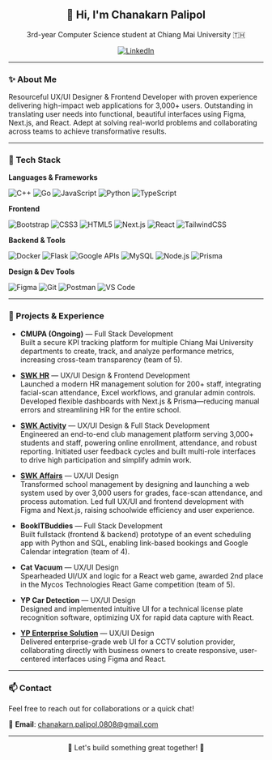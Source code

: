 <h2 align="center">👋 Hi, I'm Chanakarn Palipol</h2>

<p align="center">
  3rd-year Computer Science student at Chiang Mai University 🇹🇭<br>
</p>

<p align="center">
  <a href="https://www.linkedin.com/in/chanakarn-palipol-3627982b1/">
    <img alt="LinkedIn" src="https://img.shields.io/badge/-LinkedIn-blue?style=flat&logo=Linkedin&logoColor=white">
  </a>
</p>

---

### ✨ About Me

Resourceful UX/UI Designer & Frontend Developer with proven experience delivering high-impact web applications for 3,000+ users. Outstanding in translating user needs into functional, beautiful interfaces using Figma, Next.js, and React. Adept at solving real-world problems and collaborating across teams to achieve transformative results.

---

### 🧠 Tech Stack

**Languages & Frameworks**

![C++](https://img.shields.io/badge/C++-eee?style=flat-square&logo=c%2b%2b&logoColor=00599C)
![Go](https://img.shields.io/badge/Go-eee?style=flat-square&logo=go&logoColor=00ADD8)
![JavaScript](https://img.shields.io/badge/JavaScript-eee?style=flat-square&logo=javascript&logoColor=F7DF1E)
![Python](https://img.shields.io/badge/Python-eee?style=flat-square&logo=python&logoColor=3776AB)
![TypeScript](https://img.shields.io/badge/TypeScript-eee?style=flat-square&logo=typescript&logoColor=3178C6)

**Frontend**

![Bootstrap](https://img.shields.io/badge/Bootstrap-eee?style=flat-square&logo=bootstrap&logoColor=7952B3)
![CSS3](https://img.shields.io/badge/CSS3-eee?style=flat-square&logo=css3&logoColor=1572B6)
![HTML5](https://img.shields.io/badge/HTML5-eee?style=flat-square&logo=html5&logoColor=E34F26)
![Next.js](https://img.shields.io/badge/Next.js-eee?style=flat-square&logo=next.js&logoColor=000)
![React](https://img.shields.io/badge/React-eee?style=flat-square&logo=react&logoColor=61DAFB)
![TailwindCSS](https://img.shields.io/badge/Tailwind_CSS-eee?style=flat-square&logo=tailwind-css&logoColor=06B6D4)

**Backend & Tools**

![Docker](https://img.shields.io/badge/Docker-eee?style=flat-square&logo=docker&logoColor=2496ed)
![Flask](https://img.shields.io/badge/Flask-eee?style=flat-square&logo=flask&logoColor=000)
![Google APIs](https://img.shields.io/badge/Google_APIs-eee?style=flat-square&logo=google&logoColor=4285F4)
![MySQL](https://img.shields.io/badge/MySQL-eee?style=flat-square&logo=mysql&logoColor=4479A1)
![Node.js](https://img.shields.io/badge/Node.js-eee?style=flat-square&logo=node.js&logoColor=339933)
![Prisma](https://img.shields.io/badge/Prisma-eee?style=flat-square&logo=prisma&logoColor=2D3748)

**Design & Dev Tools**

![Figma](https://img.shields.io/badge/Figma-eee?style=flat-square&logo=figma&logoColor=F24E1E)
![Git](https://img.shields.io/badge/Git-eee?style=flat-square&logo=git&logoColor=F05032)
![Postman](https://img.shields.io/badge/Postman-eee?style=flat-square&logo=postman&logoColor=FF6C37)
![VS Code](https://img.shields.io/badge/VS_Code-eee?style=flat-square&logo=visual-studio-code&logoColor=007ACC)


---

### 💼 Projects & Experience

- **CMUPA (Ongoing)** — Full Stack Development  
  Built a secure KPI tracking platform for multiple Chiang Mai University departments to create, track, and analyze performance metrics, increasing cross-team transparency (team of 5).

- **[SWK HR](https://hr.samakkhi.com/)** — UX/UI Design & Frontend Development  
  Launched a modern HR management solution for 200+ staff, integrating facial-scan attendance, Excel workflows, and granular admin controls. Developed flexible dashboards with Next.js & Prisma—reducing manual errors and streamlining HR for the entire school.

- **[SWK Activity](https://activity.samakkhi.com/)** — UX/UI Design & Full Stack Development  
  Engineered an end-to-end club management platform serving 3,000+ students and staff, powering online enrollment, attendance, and robust reporting. Initiated user feedback cycles and built multi-role interfaces to drive high participation and simplify admin work.

- **[SWK Affairs](https://affairs.samakkhi.com/)** — UX/UI Design  
  Transformed school management by designing and launching a web system used by over 3,000 users for grades, face-scan attendance, and process automation. Led full UX/UI and frontend development with Figma and Next.js, raising schoolwide efficiency and user experience.

- **BookITBuddies** — Full Stack Development  
  Built fullstack (frontend & backend) prototype of an event scheduling app with Python and SQL, enabling link-based bookings and Google Calendar integration (team of 4).

- **Cat Vacuum** — UX/UI Design  
  Spearheaded UI/UX and logic for a React web game, awarded 2nd place in the Mycos Technologies React Game competition (team of 5).

- **YP Car Detection** — UX/UI Design  
  Designed and implemented intuitive UI for a technical license plate recognition software, optimizing UX for rapid data capture with React.

- **[YP Enterprise Solution](https://ypenterprisesolution.com)** — UX/UI Design  
  Delivered enterprise-grade web UI for a CCTV solution provider, collaborating directly with business owners to create responsive, user-centered interfaces using Figma and React.

---

### 📫 Contact

Feel free to reach out for collaborations or a quick chat!

📧 **Email**: chanakarn.palipol.0808@gmail.com  

---

<p align="center">🌸 Let's build something great together! 🌸</p>
